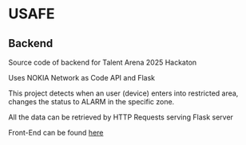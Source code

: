 # USAFE
## Backend

Source code of backend for Talent Arena 2025 Hackaton

Uses NOKIA Network as Code API and Flask 

This project detects when an user (device) enters into restricted area, changes the status to ALARM in the specific zone.

All the data can be retrieved by HTTP Requests serving Flask server

Front-End can be found [here](https://github.com/jramma/dashboard)
